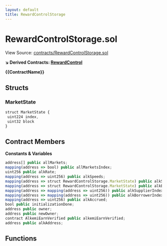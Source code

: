 ```yaml
---
layout: default
title: RewardControlStorage
---
```


# RewardControlStorage.sol

View Source: [contracts/RewardControlStorage.sol](../contracts/RewardControlStorage.sol)

**↘ Derived Contracts: [RewardControl](RewardControl.md)**

**{{ContractName}}**

## Structs
### MarketState

```js
struct MarketState {
 uint224 index,
 uint32 block
}
```

## Contract Members
**Constants & Variables**

```js
address[] public allMarkets;
mapping(address => bool) public allMarketsIndex;
uint256 public alkRate;
mapping(address => uint256) public alkSpeeds;
mapping(address => struct RewardControlStorage.MarketState) public alkSupplyState;
mapping(address => struct RewardControlStorage.MarketState) public alkBorrowState;
mapping(address => mapping(address => uint256)) public alkSupplierIndex;
mapping(address => mapping(address => uint256)) public alkBorrowerIndex;
mapping(address => uint256) public alkAccrued;
bool public initializationDone;
address public owner;
address public newOwner;
contract AlkemiEarnVerified public alkemiEarnVerified;
address public alkAddress;

```

## Functions


